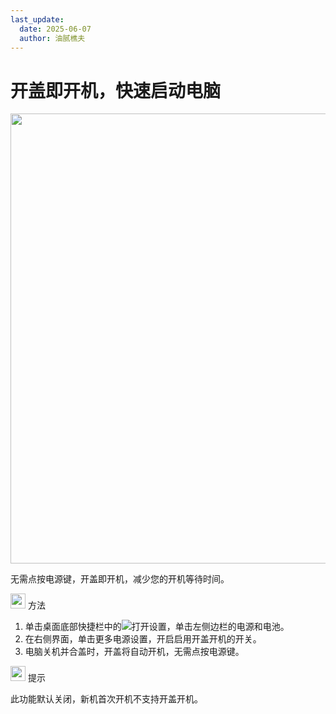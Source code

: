 ```yaml
---
last_update:
  date: 2025-06-07
  author: 油腻樵夫
---
```


# 开盖即开机，快速启动电脑

<img src="https://tips-p01-drcn.dbankcdn.cn/MODEL/DOC/C00B030/resource/card/202512281uswxk/zh-cn/image/figure/fig_settings_OpenCover_start.png" width="720" height=""/> 

无需点按电源键，开盖即开机，减少您的开机等待时间。

<img src="https://tips-p01-drcn.dbankcdn.cn/MODEL/DOC/C00B030/resource/card/202512281uswxk/zh-cn/image/common/buttons/fig_method.png" width="24" height="24"/> 方法

1.  单击桌面底部快捷栏中的![](https://tips-p01-drcn.dbankcdn.cn/MODEL/DOC/C00B030/resource/card/202512281uswxk/zh-cn/image/common/icon/appicon_settings.png)打开设置，单击左侧边栏的电源和电池。
2.  在右侧界面，单击更多电源设置，开启启用开盖开机的开关。
3.  电脑关机并合盖时，开盖将自动开机，无需点按电源键。


<img src="https://tips-p01-drcn.dbankcdn.cn/MODEL/DOC/C00B030/resource/card/202512281uswxk/zh-cn/image/common/buttons/fig_tips.png" width="24" height="24"/> 提示

此功能默认关闭，新机首次开机不支持开盖开机。



